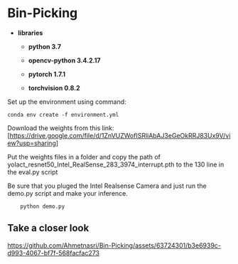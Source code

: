 # Bin-Picking

- **libraries**

    - **python 3.7**

    - **opencv-python 3.4.2.17**

    - **pytorch 1.7.1**

    - **torchvision 0.8.2**



Set up the environment using command:

    conda env create -f environment.yml


Download the weights from this link:
[https://drive.google.com/file/d/1ZnVUZWofISRliAbAJ3eGeOkRRJ83Ux9V/view?usp=sharing]

Put the weights files in a folder and copy the path of yolact_resnet50_Intel_RealSense_283_3974_interrupt.pth to the 130 line in the eval.py script

Be sure that you pluged the Intel Realsense Camera and just run the demo.py script and make your inference. 

        python demo.py

## Take a closer look
https://github.com/Ahmetnasri/Bin-Picking/assets/63724301/b3e6939c-d993-4067-bf7f-568facfac273
